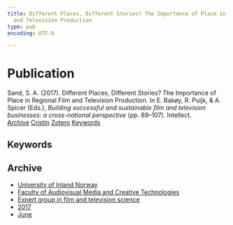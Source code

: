 ```yaml
---
title: Different Places, Different Stories? The Importance of Place in Regional Film
  and Television Production
type: pub
encoding: UTF-8

---
```

<h1>Publication</h1>
<article id="csl-bib-container-RGQF52HQ" class="csl-bib-container">
  <div class="csl-bib-body"> <div class="csl-entry">Sand, S. A. (2017). Different Places, Different Stories? The Importance of Place in Regional Film and Television Production. In E. Bakøy, R. Puijk, &#38; A. Spicer (Eds.), <i>Building successful and sustainable film and television businesses: a cross-national perspective</i> (pp. 89–107). Intellect.</div> </div>
  <div class="csl-bib-buttons">
    <a href="#taxonomy-article-RGQF52HQ" alt="archive" class="csl-bib-button">Archive</a>
    <a href="https://app.cristin.no/results/show.jsf?id=1478977" alt="Cristin" class="csl-bib-button">Cristin</a>
    <a href="http://zotero.org/groups/5881554/items/RGQF52HQ" alt="Zotero" class="csl-bib-button">Zotero</a>
    <a href="#keywords-article-RGQF52HQ" alt="keywords" class="csl-bib-button">Keywords</a>
  </div>
  <div id="csl-bib-meta-container-RGQF52HQ"></div>
</article>
<div id="csl-bib-meta-RGQF52HQ" class="csl-bib-meta">
  <article id="keywords-article-RGQF52HQ" class="keywords-article">
    <h1>Keywords</h1>
    
  </article>
  <article id="taxonomy-article-RGQF52HQ" class="taxonomy-article">
    <h1>Archive</h1>
    <ul>
      <li>
        <a href="/en/archive/?key=3DCRN523">University of Inland Norway</a>
      </li>
      <li>
        <a href="/en/archive/?key=8XUDF4FD">Faculty of Audiovisual Media and Creative Technologies</a>
      </li>
      <li>
        <a href="/en/archive/?key=GP9PM6PG">Expert group in film and television science</a>
      </li>
      <li>
        <a href="/en/archive/?key=FUSJD299">2017</a>
      </li>
      <li>
        <a href="/en/archive/?key=G34NANYM">June</a>
      </li>
    </ul>
  </article>
</div>
